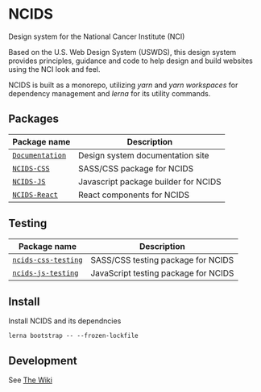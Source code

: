 # NCIDS
Design system for the National Cancer Institute (NCI)

Based on the U.S. Web Design System (USWDS), this design system provides principles, guidance and code to help design and build websites using the NCI look and feel.

NCIDS is built as a monorepo, utilizing *yarn* and *yarn workspaces* for dependency management and *lerna* for its utility commands.

## Packages
| Package name                                  | Description                                                                                                                                                                                                                                   |
| --------------------------------------------- | --------------------------------------------------------------------------------------------------------------------------------------------------------------------------------------------------------------------------------------------- |
| [`Documentation`](./docs)  | Design system documentation site                                                                                                                                                                                                       |
| [`NCIDS-CSS`](./packages/ncids-css) | SASS/CSS package for NCIDS                                                                                                                                                                                                                              |
| [`NCIDS-JS`](./packages/ncids-js)     |  Javascript package builder for NCIDS                                                                                                                                                                        |
| [`NCIDS-React`](./packages/ncids-react)     |  React components for NCIDS                                                                                                                                                                        |


## Testing
| Package name                                     | Description                          |
|--------------------------------------------------|--------------------------------------|
| [`ncids-css-testing`](testing/ncids-css-testing) | SASS/CSS testing package for NCIDS   |
| [`ncids-js-testing`](testing/ncids-js-testing)   | JavaScript testing package for NCIDS |


## Install

Install NCIDS and its dependncies

`lerna bootstrap -- --frozen-lockfile`

## Development

See [The Wiki](https://github.com/NCIOCPL/ncids/wiki/Developing-NCIDS)
